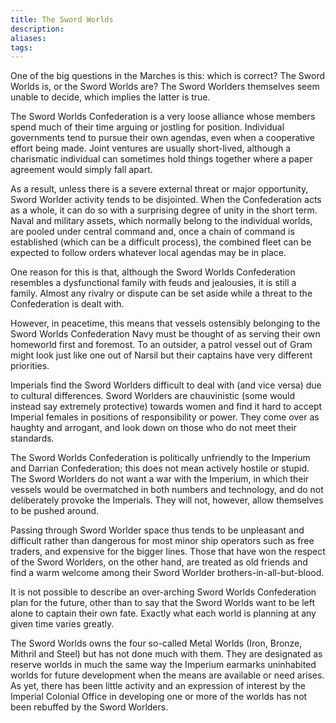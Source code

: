 ```yaml
---
title: The Sword Worlds
description: 
aliases: 
tags:
---
```

One of the big questions in the Marches is this: which is correct? The Sword Worlds is, or the Sword Worlds are? The Sword Worlders themselves seem unable to decide, which implies the latter is true.

The Sword Worlds Confederation is a very loose alliance whose members spend much of their time arguing or jostling for position. Individual governments tend to pursue their own agendas, even when a cooperative effort being made. Joint ventures are usually short-lived, although a charismatic individual can sometimes hold things together where a paper agreement would simply fall apart.

As a result, unless there is a severe external threat or major opportunity, Sword Worlder activity tends to be disjointed. When the Confederation acts as a whole, it can do so with a surprising degree of unity in the short term. Naval and military assets, which normally belong to the individual worlds, are pooled under central command and, once a chain of command is established (which can be a difficult process), the combined fleet can be expected to follow orders whatever local agendas may be in place.

One reason for this is that, although the Sword Worlds Confederation resembles a dysfunctional family with feuds and jealousies, it is still a family. Almost any rivalry or dispute can be set aside while a threat to the Confederation is dealt with.

However, in peacetime, this means that vessels ostensibly belonging to the Sword Worlds Confederation Navy must be thought of as serving their own homeworld first and foremost. To an outsider, a patrol vessel out of Gram might look just like one out of Narsil but their captains have very different priorities.

Imperials find the Sword Worlders difficult to deal with (and vice versa) due to cultural differences. Sword Worlders are chauvinistic (some would instead say extremely protective) towards women and find it hard to accept Imperial females in positions of responsibility or power. They come over as haughty and arrogant, and look down on those who do not meet their standards.

The Sword Worlds Confederation is politically unfriendly to the Imperium and Darrian Confederation; this does not mean actively hostile or stupid. The Sword Worlders do not want a war with the Imperium, in which their vessels would be overmatched in both numbers and technology, and do not deliberately provoke the Imperials. They will not, however, allow themselves to be pushed around.

Passing through Sword Worlder space thus tends to be unpleasant and difficult rather than dangerous for most minor ship operators such as free traders, and expensive for the bigger lines. Those that have won the respect of the Sword Worlders, on the other hand, are treated as old friends and find a warm welcome among their Sword Worlder brothers-in-all-but-blood.

It is not possible to describe an over-arching Sword Worlds Confederation plan for the future, other than to say that the Sword Worlds want to be left alone to captain their own fate. Exactly what each world is planning at any given time varies greatly.

The Sword Worlds owns the four so-called Metal Worlds (Iron, Bronze, Mithril and Steel) but has not done much with them. They are designated as reserve worlds in much the same way the Imperium earmarks uninhabited worlds for future development when the means are available or need arises. As yet, there has been little activity and an expression of interest by the Imperial Colonial Office in developing one or more of the worlds has not been rebuffed by the Sword Worlders.